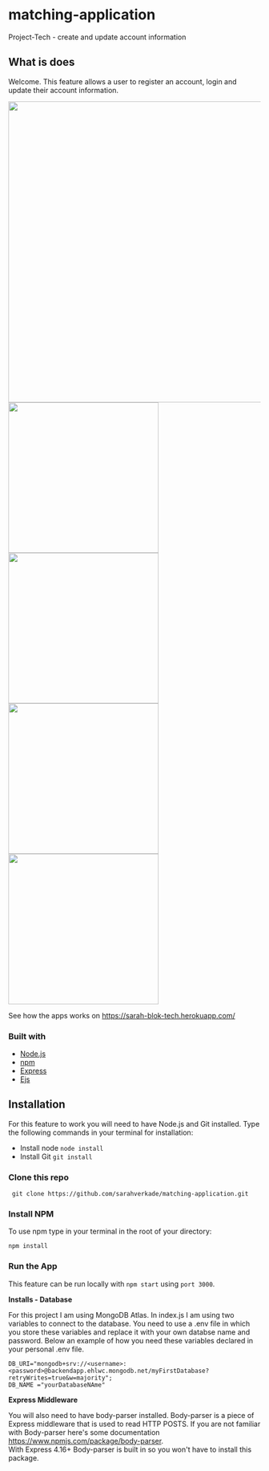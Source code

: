 # matching-application
Project-Tech  - create and update account information 

## What is does
Welcome. This feature allows a user to register an account, login and update their account information. 

<img src="https://github.com/sarahverkade/matching-application/blob/main/public/images/wireframeApp.png" width="600">

<img src="https://github.com/sarahverkade/matching-application/blob/main/public/images/registerPage.png" width="300">
<img src="https://github.com/sarahverkade/matching-application/blob/main/public/images/loginPage.png" width="300">
<img src="https://github.com/sarahverkade/matching-application/blob/main/public/images/profilePage.png" width="300">
<img src="https://github.com/sarahverkade/matching-application/blob/main/public/images/editProfilePage.png" width="300">

See how the apps works on https://sarah-blok-tech.herokuapp.com/

### Built with

- [Node.js][1]
- [npm][2]
- [Express][3]
- [Ejs][4]


## Installation 

For this feature to work you will need to have Node.js and Git installed. Type the following commands in your terminal for installation:

- Install node `node install`
- Install Git `git install`

### Clone this repo

``` git clone https://github.com/sarahverkade/matching-application.git```

### Install NPM 

To use npm type in your terminal in the root of your directory: 

``` npm install ```

### Run the App

This feature can be run locally with ``` npm start ``` using `port 3000`. 


**Installs - Database**

For this project I am using MongoDB Atlas. In index.js I am using two variables to connect to the database. You need to use a .env file in which you store these variables and replace it with your own databse name and password. Below an example of how you need these variables declared in your personal .env file.

```
DB_URI="mongodb+srv://<username>:<password>@backendapp.ehlwc.mongodb.net/myFirstDatabase?retryWrites=true&w=majority";
DB_NAME ="yourDatabaseNAme"
```

**Express Middleware** 

You will also need to have body-parser installed. Body-parser is a piece of Express middleware that is used to read HTTP POSTS. If you are not familiar with Body-parser here's some documentation <https://www.npmjs.com/package/body-parser>.<br>With Express 4.16+ Body-parser is built in so you won't have to install this package. 


[1]: https://nodejs.org/en/
[2]: https://www.npmjs.com/
[3]: https://expressjs.com/
[4]: https://ejs.co/

